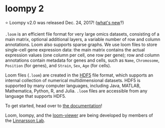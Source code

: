

# loompy 2

⭐ Loompy v2.0 was released Dec. 24, 2017! ([what's new](https://github.com/linnarsson-lab/loompy/releases/tag/untagged-0d70a4c3491c00f930c6)?)

`.loom` is an efficient file format for very large omics datasets, 
consisting of a main matrix, optional additional layers, a variable number of row and column 
annotations. Loom also supports sparse graphs. We use loom files to store single-cell gene expression 
data: the main matrix contains the actual expression values (one 
column per cell, one row per gene); row and column annotations 
contain metadata for genes and cells, such as `Name`, `Chromosome`, 
`Position` (for genes), and `Strain`, `Sex`, `Age` (for cells).

Loom files (`.loom`) are created in the [HDF5](https://en.wikipedia.org/wiki/Hierarchical_Data_Format) file format, which 
supports an internal collection of numerical multidimensional datasets.
HDF5 is supported by many computer languages, including Java, MATLAB, 
Mathematica, Python, R, and Julia. `.loom` files are accessible from 
any language that supports HDF5.

To get started, head over to [the documentation](http://loompy.org/loompy-docs/)!

Loom, loompy, and the [loom-viewer](https://github.com/linnarsson-lab/loom-viewer) are being developed by members of the [Linnarsson Lab](http://linnarssonlab.org).

